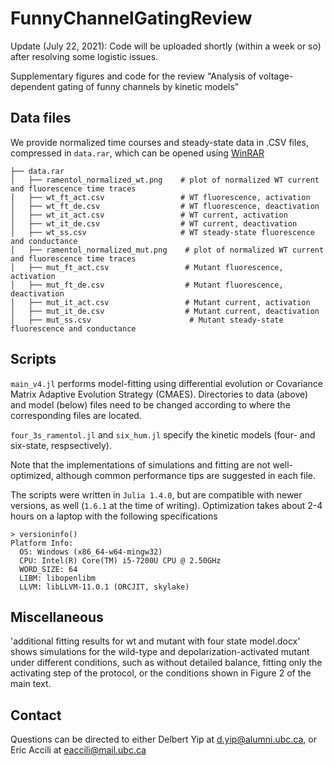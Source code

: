 # FunnyChannelGatingReview
Update (July 22, 2021): Code will be uploaded shortly (within a week or so) after resolving some logistic issues. 

Supplementary figures and code for the review "Analysis of voltage-dependent gating of funny channels by kinetic models"

## Data files
We provide normalized time courses and steady-state data in .CSV files, compressed in `data.rar`, which can be opened using [WinRAR](https://www.win-rar.com/start.html?&L=0)
```
├── data.rar
│   ├── ramentol_normalized_wt.png    # plot of normalized WT current and fluorescence time traces 
│   ├── wt_ft_act.csv                 # WT fluorescence, activation 
│   ├── wt_ft_de.csv                  # WT fluorescence, deactivation
│   ├── wt_it_act.csv                 # WT current, activation
│   ├── wt_it_de.csv                  # WT current, deactivation
│   ├── wt_ss.csv                     # WT steady-state fluorescence and conductance
│   ├── ramentol_normalized_mut.png    # plot of normalized WT current and fluorescence time traces 
│   ├── mut_ft_act.csv                 # Mutant fluorescence, activation 
│   ├── mut_ft_de.csv                  # Mutant fluorescence, deactivation
│   ├── mut_it_act.csv                 # Mutant current, activation
│   ├── mut_it_de.csv                  # Mutant current, deactivation
│   ├── mut_ss.csv                      # Mutant steady-state fluorescence and conductance
```

## Scripts
`main_v4.jl` performs model-fitting using differential evolution or Covariance Matrix Adaptive Evolution Strategy (CMAES). Directories to data (above) and model (below) files need to be changed according to where the corresponding files are located. 

`four_3s_ramentol.jl` and `six_hum.jl` specify the kinetic models (four- and six-state, respsectively). 

Note that the implementations of simulations and fitting are not well-optimized, although common performance tips are suggested in each file. 

The scripts were written in `Julia 1.4.0`, but are compatible with newer versions, as well (`1.6.1` at the time of writing). Optimization takes about 2-4 hours on a laptop with the following specifications
```
> versioninfo()
Platform Info:
  OS: Windows (x86_64-w64-mingw32)
  CPU: Intel(R) Core(TM) i5-7200U CPU @ 2.50GHz
  WORD_SIZE: 64
  LIBM: libopenlibm
  LLVM: libLLVM-11.0.1 (ORCJIT, skylake)
```

## Miscellaneous
'additional fitting results for wt and mutant with four state model.docx' shows simulations for the wild-type and depolarization-activated mutant under different conditions, such as without detailed balance, fitting only the activating step of the protocol, or the conditions shown in Figure 2 of the main text. 

## Contact
Questions can be directed to either Delbert Yip at d.yip@alumni.ubc.ca, or Eric Accili at eaccili@mail.ubc.ca
